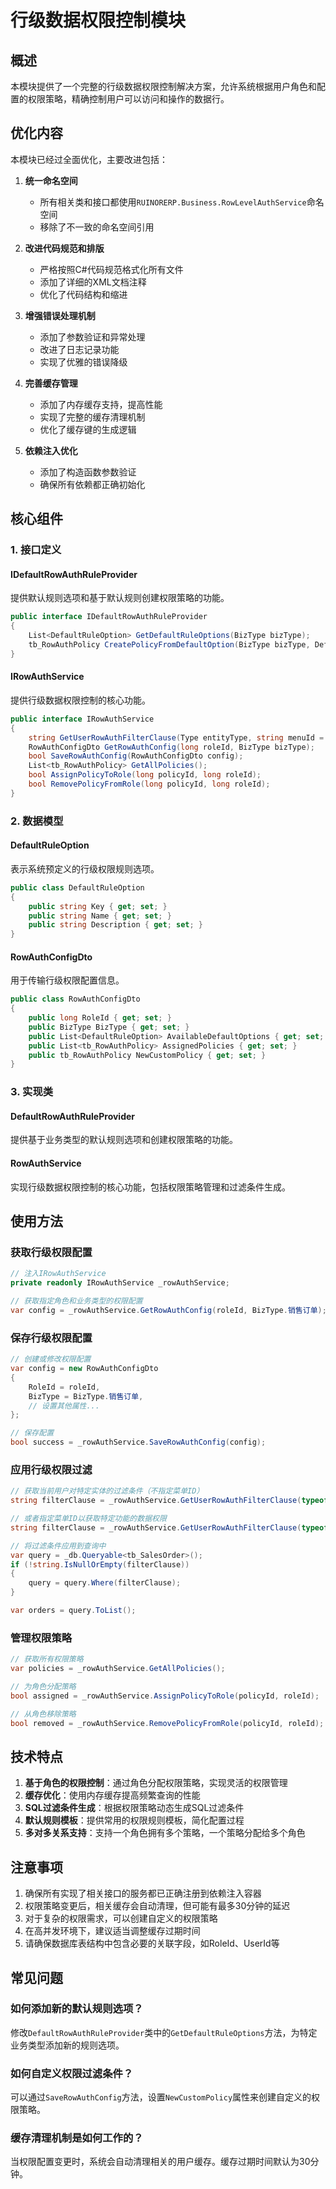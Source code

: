 # 行级数据权限控制模块

## 概述

本模块提供了一个完整的行级数据权限控制解决方案，允许系统根据用户角色和配置的权限策略，精确控制用户可以访问和操作的数据行。

## 优化内容

本模块已经过全面优化，主要改进包括：

1. **统一命名空间**
   - 所有相关类和接口都使用`RUINORERP.Business.RowLevelAuthService`命名空间
   - 移除了不一致的命名空间引用

2. **改进代码规范和排版**
   - 严格按照C#代码规范格式化所有文件
   - 添加了详细的XML文档注释
   - 优化了代码结构和缩进

3. **增强错误处理机制**
   - 添加了参数验证和异常处理
   - 改进了日志记录功能
   - 实现了优雅的错误降级

4. **完善缓存管理**
   - 添加了内存缓存支持，提高性能
   - 实现了完整的缓存清理机制
   - 优化了缓存键的生成逻辑

5. **依赖注入优化**
   - 添加了构造函数参数验证
   - 确保所有依赖都正确初始化

## 核心组件

### 1. 接口定义

#### IDefaultRowAuthRuleProvider
提供默认规则选项和基于默认规则创建权限策略的功能。

```csharp
public interface IDefaultRowAuthRuleProvider
{
    List<DefaultRuleOption> GetDefaultRuleOptions(BizType bizType);
    tb_RowAuthPolicy CreatePolicyFromDefaultOption(BizType bizType, DefaultRuleOption option, long roleId);
}
```

#### IRowAuthService
提供行级数据权限控制的核心功能。

```csharp
public interface IRowAuthService
{
    string GetUserRowAuthFilterClause(Type entityType, string menuId = "");
    RowAuthConfigDto GetRowAuthConfig(long roleId, BizType bizType);
    bool SaveRowAuthConfig(RowAuthConfigDto config);
    List<tb_RowAuthPolicy> GetAllPolicies();
    bool AssignPolicyToRole(long policyId, long roleId);
    bool RemovePolicyFromRole(long policyId, long roleId);
}
```

### 2. 数据模型

#### DefaultRuleOption
表示系统预定义的行级权限规则选项。

```csharp
public class DefaultRuleOption
{
    public string Key { get; set; }
    public string Name { get; set; }
    public string Description { get; set; }
}
```

#### RowAuthConfigDto
用于传输行级权限配置信息。

```csharp
public class RowAuthConfigDto
{
    public long RoleId { get; set; }
    public BizType BizType { get; set; }
    public List<DefaultRuleOption> AvailableDefaultOptions { get; set; }
    public List<tb_RowAuthPolicy> AssignedPolicies { get; set; }
    public tb_RowAuthPolicy NewCustomPolicy { get; set; }
}
```

### 3. 实现类

#### DefaultRowAuthRuleProvider
提供基于业务类型的默认规则选项和创建权限策略的功能。

#### RowAuthService
实现行级数据权限控制的核心功能，包括权限策略管理和过滤条件生成。

## 使用方法

### 获取行级权限配置

```csharp
// 注入IRowAuthService
private readonly IRowAuthService _rowAuthService;

// 获取指定角色和业务类型的权限配置
var config = _rowAuthService.GetRowAuthConfig(roleId, BizType.销售订单);
```

### 保存行级权限配置

```csharp
// 创建或修改权限配置
var config = new RowAuthConfigDto
{
    RoleId = roleId,
    BizType = BizType.销售订单,
    // 设置其他属性...
};

// 保存配置
bool success = _rowAuthService.SaveRowAuthConfig(config);
```

### 应用行级权限过滤

```csharp
// 获取当前用户对特定实体的过滤条件（不指定菜单ID）
string filterClause = _rowAuthService.GetUserRowAuthFilterClause(typeof(tb_SalesOrder));

// 或者指定菜单ID以获取特定功能的数据权限
string filterClause = _rowAuthService.GetUserRowAuthFilterClause(typeof(tb_SalesOrder), "SalesOrderList");

// 将过滤条件应用到查询中
var query = _db.Queryable<tb_SalesOrder>();
if (!string.IsNullOrEmpty(filterClause))
{
    query = query.Where(filterClause);
}

var orders = query.ToList();
```

### 管理权限策略

```csharp
// 获取所有权限策略
var policies = _rowAuthService.GetAllPolicies();

// 为角色分配策略
bool assigned = _rowAuthService.AssignPolicyToRole(policyId, roleId);

// 从角色移除策略
bool removed = _rowAuthService.RemovePolicyFromRole(policyId, roleId);
```

## 技术特点

1. **基于角色的权限控制**：通过角色分配权限策略，实现灵活的权限管理
2. **缓存优化**：使用内存缓存提高频繁查询的性能
3. **SQL过滤条件生成**：根据权限策略动态生成SQL过滤条件
4. **默认规则模板**：提供常用的权限规则模板，简化配置过程
5. **多对多关系支持**：支持一个角色拥有多个策略，一个策略分配给多个角色

## 注意事项

1. 确保所有实现了相关接口的服务都已正确注册到依赖注入容器
2. 权限策略变更后，相关缓存会自动清理，但可能有最多30分钟的延迟
3. 对于复杂的权限需求，可以创建自定义的权限策略
4. 在高并发环境下，建议适当调整缓存过期时间
5. 请确保数据库表结构中包含必要的关联字段，如RoleId、UserId等

## 常见问题

### 如何添加新的默认规则选项？
修改`DefaultRowAuthRuleProvider`类中的`GetDefaultRuleOptions`方法，为特定业务类型添加新的规则选项。

### 如何自定义权限过滤条件？
可以通过`SaveRowAuthConfig`方法，设置`NewCustomPolicy`属性来创建自定义的权限策略。

### 缓存清理机制是如何工作的？
当权限配置变更时，系统会自动清理相关的用户缓存。缓存过期时间默认为30分钟。